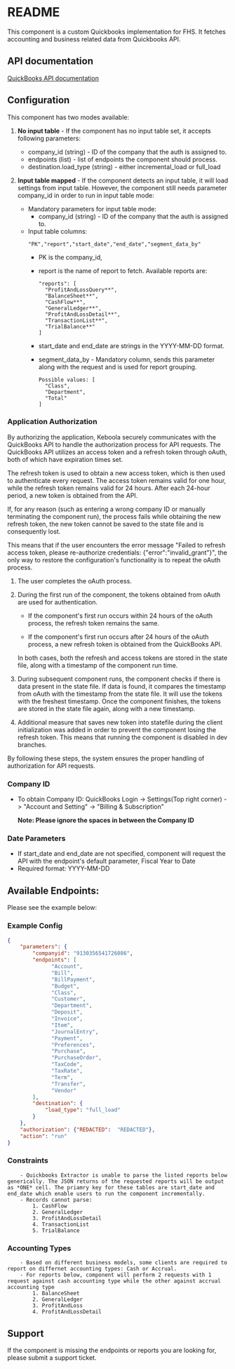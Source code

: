 # README

This component is a custom Quickbooks implementation for FHS. It fetches accounting and business related data from Quickbooks API.

## API documentation

[QuickBooks API documentation](https://developer.intuit.com/app/developer/qbo/docs/develop)

## Configuration

This component has two modes available:

1. **No input table** - If the component has no input table set, it accepts following parameters:
   - company_id (string) - ID of the company that the auth is assigned to.
   - endpoints (list) - list of endpoints the component should process.
   - destination.load_type (string) - either incremental_load or full_load

2. **Input table mapped** - If the component detects an input table, it will load settings from input table. However, the component still needs parameter company_id in order to run in input table mode:
   - Mandatory parameters for input table mode:
     - company_id (string) - ID of the company that the auth is assigned to.
   - Input table columns:
     ```
     "PK","report","start_date","end_date","segment_data_by"
     ```
     - PK is the company_id,
     - report is the name of report to fetch. Available reports are:
       ```
       "reports": [
         "ProfitAndLossQuery**",
         "BalanceSheet**",
         "CashFlow**",
         "GeneralLedger**",
         "ProfitAndLossDetail**",
         "TransactionList**",
         "TrialBalance**"
       ]
       ```
     - start_date and end_date are strings in the YYYY-MM-DD format.
     - segment_data_by - Mandatory column, sends this parameter along with the request and is used for report grouping. 

       ```
       Possible values: [
         "Class",
         "Department",
         "Total"
       ]
       ```

### Application Authorization

By authorizing the application, Keboola securely communicates with the QuickBooks API to handle the authorization process for API requests. The QuickBooks API utilizes an access token and a refresh token through oAuth, both of which have expiration times set.

The refresh token is used to obtain a new access token, which is then used to authenticate every request. The access token remains valid for one hour, while the refresh token remains valid for 24 hours. After each 24-hour period, a new token is obtained from the API.

If, for any reason (such as entering a wrong company ID or manually terminating the component run), the process fails while obtaining the new refresh token, the new token cannot be saved to the state file and is consequently lost.

This means that if the user encounters the error message "Failed to refresh access token, please re-authorize credentials: {"error":"invalid_grant"}", the only way to restore the configuration's functionality is to repeat the oAuth process.

1. The user completes the oAuth process.

2. During the first run of the component, the tokens obtained from oAuth are used for authentication.

    - If the component's first run occurs within 24 hours of the oAuth process, the refresh token remains the same.

    - If the component's first run occurs after 24 hours of the oAuth process, a new refresh token is obtained from the QuickBooks API.
    
    In both cases, both the refresh and access tokens are stored in the state file, along with a timestamp of the component run time.

3. During subsequent component runs, the component checks if there is data present in the state file. If data is found, it compares the timestamp from oAuth with the timestamp from the state file. It will use the tokens with the freshest timestamp. Once the component finishes, the tokens are stored in the state file again, along with a new timestamp.

4. Additional measure that saves new token into statefile during the client initialization was added in order to prevent the component losing the refresh token. This means that running the component is disabled in dev branches.

By following these steps, the system ensures the proper handling of authorization for API requests.

### Company ID

- To obtain Company ID:
  QuickBooks Login -> Settings(Top right corner) -> "Account and Setting" -> "Billing & Subscription"

  **Note: Please ignore the spaces in between the Company ID**

### Date Parameters

- If start_date and end_date are not specified, component will request the API with the endpoint's default parameter, Fiscal Year to Date
- Required format: YYYY-MM-DD


## Available Endpoints: ##
 Please see the example below:
### Example Config ###
```json
{
    "parameters": {
        "companyid": "9130356541726086",
        "endpoints": [
              "Account",
              "Bill",
              "BillPayment",
              "Budget",
              "Class",
              "Customer",
              "Department",
              "Deposit",
              "Invoice",
              "Item",
              "JournalEntry",
              "Payment",
              "Preferences",
              "Purchase",
              "PurchaseOrder",
              "TaxCode",
              "TaxRate",
              "Term",
              "Transfer",
              "Vendor"
        ],
        "destination": {
            "load_type": "full_load"
        }
    },
    "authorization": {"REDACTED":  "REDACTED"},
    "action": "run"
}
```

### Constraints ##
        - Quickbooks Extractor is unable to parse the listed reports below generically. The JSON returns of the requested reports will be output as *ONE* cell. The priamry key for these tables are start_date and end_date which enable users to run the component incrementally.
        - Records cannot parse:
            1. CashFlow
            2. GeneralLedger
            3. ProfitAndLossDetail
            4. TransactionList
            5. TrialBalance

### Accounting Types ##
        - Based on different business models, some clients are required to report on differnet accounting types: Cash or Accrual.
        - For reports below, component will perform 2 requests with 1 request against cash accounting type while the other against accrual accounting type
            1. BalanceSheet
            2. GeneralLedger
            3. ProfitAndLoss
            4. ProfitAndLossDetail


## Support ##
If the component is missing the endpoints or reports you are looking for, please submit a support ticket. 
